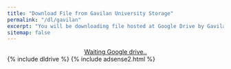 ```yaml
---
title: "Download File from Gavilan University Storage"
permalink: "/dl/gavilan"
excerpt: "You will be downloading file hosted at Google Drive by Gavilan University (gavilan.edu) user"
sitemap: false
---
```

<div style="display: block; text-align: center;">

<a href="/" id="download" class="btn btn--primary">
Waiting Google drive..
</a>

</div>
{% include dldrive %} 
{% include adsense2.html %}
